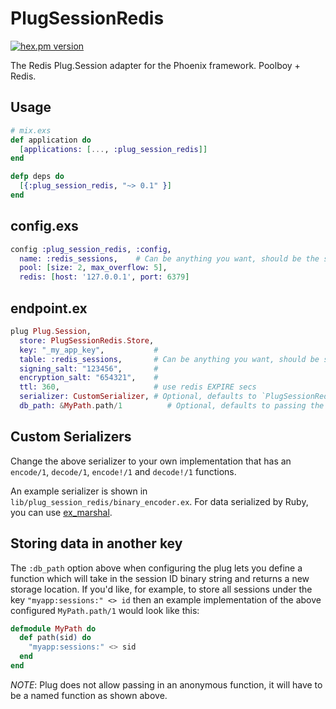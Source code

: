 PlugSessionRedis
================
[![hex.pm version](https://img.shields.io/hexpm/v/plug_session_redis.svg)](https://hex.pm/packages/plug_session_redis)

The Redis Plug.Session adapter for the Phoenix framework.
Poolboy + Redis.

## Usage
```elixir
# mix.exs
def application do
  [applications: [..., :plug_session_redis]]
end

defp deps do
  [{:plug_session_redis, "~> 0.1" }]
end
```

## config.exs
```elixir
config :plug_session_redis, :config,
  name: :redis_sessions,    # Can be anything you want, should be the same as `:table` config below
  pool: [size: 2, max_overflow: 5],
  redis: [host: '127.0.0.1', port: 6379]
```

## endpoint.ex
```elixir
plug Plug.Session,
  store: PlugSessionRedis.Store,
  key: "_my_app_key",           #
  table: :redis_sessions,       # Can be anything you want, should be same as `:name` config above
  signing_salt: "123456",       #
  encryption_salt: "654321",    #
  ttl: 360,                     # use redis EXPIRE secs
  serializer: CustomSerializer, # Optional, defaults to `PlugSessionRedis.BinaryEncoder`
  db_path: &MyPath.path/1          # Optional, defaults to passing the session ID through unmodified
```

## Custom Serializers

Change the above serializer to your own implementation that has an `encode/1`, `decode/1`, `encode!/1` and `decode!/1` functions.

An example serializer is shown in `lib/plug_session_redis/binary_encoder.ex`. For data serialized by Ruby, you can use [ex_marshal](https://github.com/gaynetdinov/ex_marshal).

## Storing data in another key

The `:db_path` option above when configuring the plug lets you define a function which will take in the session ID binary string and returns a new storage location. If you'd like, for example, to store all sessions under the key `"myapp:sessions:" <> id` then an example implementation of the above configured `MyPath.path/1` would look like this:

```elixir
defmodule MyPath do
  def path(sid) do
    "myapp:sessions:" <> sid
  end
end
```

*NOTE*: Plug does not allow passing in an anonymous function, it will have to be a named function as shown above.
